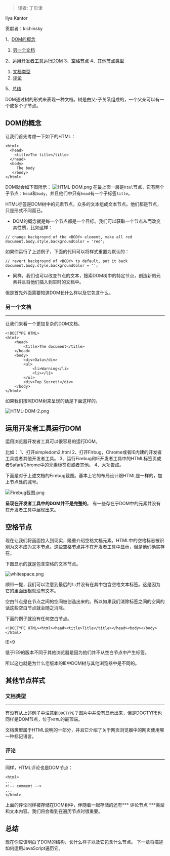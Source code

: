 > 译者: 丁贝津

Ilya Kantor

贡献者：kichinsky

1、[DOM的概念](http://javascript.info/tutorial/dom-nodes#an-idea-of-dom)
1. [另一个文档](http://javascript.info/tutorial/dom-nodes#another-document)

2、[运用开发者工具运行DOM](http://javascript.info/tutorial/dom-nodes#walking-dom-using-developer-tools)
3、[空格节点](http://javascript.info/tutorial/dom-nodes#whitespace-nodes)
4、[其他节点类型](http://javascript.info/tutorial/dom-nodes#other-node-types)
1. [文档类型](http://javascript.info/tutorial/dom-nodes#doctype)
2. [评论](http://javascript.info/tutorial/dom-nodes#comments)

5、[总结](http://javascript.info/tutorial/dom-nodes#summary)

DOM通过树的形式来表现一种文档。树是由父-子关系组成的，一个父亲可以有一个或多个子节点。

## DOM的概念
让我们首先考虑一下如下的HTML：
```
<html>
  <head>
    <title>The title</title>
  </head>
  <body>
     The body
   </body>
</html>
```
DOM就会如下图所示：
![HTML-DOM.png](https://ooo.0o0.ooo/2016/01/31/56adc6e280aa6.png)
在最上面一层是`html`节点，它有两个子节点：`head`和`body`，并且他们中只有`head`有一个子标签`title`。

HTML标签是DOM树中的元素节点，众多的文本组成文本节点。他们都是节点，只是形式不同而已。

* DOM的概念就是每一个节点都是一个目标。我们可以获取一个节点从而改变其性质，比如这样：
```
// change background of the <BODY> element, make all red
document.body.style.backgroundColor = 'red';
```
如果你运行了上述例子，下面的代码可以将样式重置为默认的：
```
// revert background of <BODY> to default, put it back
document.body.style.backgroundColor = '';
```
* 同样，我们也可以改变节点的文本，搜索DOM树中的特定节点，创造新的元素并且将他们插入到实时的文档中。

但是首先外面需要知道DOM长什么样以及它包含什么。

### 另一个文档
---
让我们来看一个更加复杂的DOM文档。
```
<!DOCTYPE HTML>
<html>
    <head>
        <title>The document</title>
    </head>
    <body>
        <div>Data</div>
        <ul>
            <li>Warning</li>
            <li></li>
        </ul>
        <div>Top Secret!</div>
    </body>
</html>
``` 
如果我们按照DOM树来呈现的话是下面这样的。

![HTML-DOM-2.png](https://ooo.0o0.ooo/2016/01/31/56adce81221e7.png)

## 运用开发者工具运行DOM
运用浏览器开发者工具可以很容易的运行DOM。

比如：
1、打开simpledom2.html
2、打开Firbug，Chrome或者IE内建的开发者工具或者其他开发者工具。
3、运行Firebug和IE开发者工具中的HTML标签页或者Safari/Chrome中的元素标签页或者其他。
4、大功告成。

下面是对于上述文档的Firebug截图。基本上它的布局设计跟HTML是一样的，加上节点处的减号。

![Firebug截图.png](https://ooo.0o0.ooo/2016/01/31/56add5e6e042b.png)

**呈现在开发者工具中的DOM并不是完整的**。 有一些存在于DOM中的元素并没有在开发者工具中展现出来。

## 空格节点
现在让我们将画面拉入到现实，隆重介绍空格文档元素。HTML中的空格标志被识别为文本成为文本节点。这些空格节点并不在开发者工具中显示，但是他们确实存在。

下图显示的就是包含空格的文本节点。

![whitespace.png](https://ooo.0o0.ooo/2016/01/31/56add8152001c.png)

顺带一提，我们可以注意到最后的`li`并没有在其中包含空格文本标签。这是因为它的里面压根就没有文本。

空白节点是在节点之间的空间被创造出来的。所以如果我们消除标签之间的空间的话这些空白节点就会随之消除。

下面的例子就没有任何空白节点。

```
<!DOCTYPE HTML><html><head><title>Title</title></head><body></body></html>
```

IE<9

低于IE9的版本不同于其他浏览器是因为他们并不从空白节点中产生标签。

所以这也就是为什么老版本的IE中DOM树与其他浏览器中是不同的。

## 其他节点样式

### 文档类型
---
有没有从上述例子中注意到`DOCTYPE`？图片中并没有显示出来，但是DOCTYPE也同样是DOM节点，位于`HTML`的最顶端。

文档类型属于HTML说明的一部分，并且它介绍了关于网页浏览器中的网页使用哪一种标记语言。

### 评论
---
同样，HTML评论也是DOM节点：
```
<html>
...
<!-- comment -->
...
</html>
```
上面的评论同样被存储在DOM树中，伴随着一起存储的还有*** 评论节点 ***类型和文本内容。我们将会看到在遍历节点时很重要。

## 总结
现在你应该明白了DOM的结构，长什么样子以及它包含什么节点。
下一章将描述如何运用JavaScript遍历它。